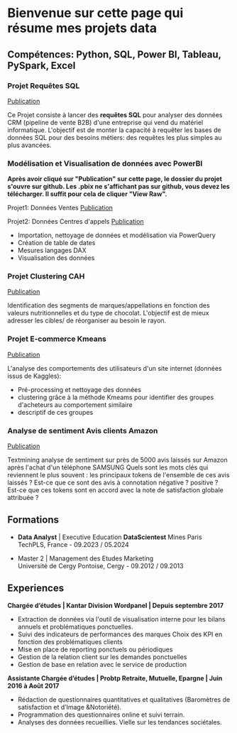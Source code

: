 # Bienvenue sur cette page qui résume mes projets data

## Compétences: Python, SQL, Power BI, Tableau, PySpark, Excel 
  
### Projet Requêtes SQL
[Publication](https://github.com/Mich-colab/Projets-Michele/blob/main/SQL/Projet_Requ%C3%AAtes_SQL.ipynb)

Ce Projet consiste à lancer des **requêtes SQL** pour analyser des données CRM (pipeline de vente B2B) d'une entreprise qui vend du matériel informatique. 
L'objectif est de monter la capacité à requêter les bases de données SQL pour des besoins métiers: des requêtes les plus simples au plus avancées.

### Modélisation et Visualisation de données avec PowerBI

**Après avoir cliqué sur "Publication" sur cette page, le dossier du projet s'ouvre sur github. Les .pbix ne s'affichant pas sur github, vous devez les télécharger. Il suffit pour cela de cliquer "View Raw".**

Projet1: Données Ventes
[Publication](https://github.com/Mich-colab/Projets-Michele/blob/main/Power_BI/Projet%20PowerBI%20Analyse%20de%20donn%C3%A9es%20Ventes.pbix)

Projet2: Données Centres d'appels
[Publication](https://github.com/Mich-colab/Projets-Michele/blob/main/Power_BI/Projet%20PowerBI%20Analyse%20donn%C3%A9es%20Centre%20d'appels.pbix)

- Importation, nettoyage de données et modélisation via PowerQuery 
- Création de table de dates
- Mesures langages DAX
- Visualisation des données

### Projet Clustering CAH
[Publication](https://github.com/Mich-colab/Projets-Michele/blob/main/Maching_Learning/Projet%20clustering%20CAH%20Chocolats.ipynb)

Identification des segments de marques/appellations en fonction des valeurs nutritionnelles et du type de chocolat.
L'objectif est de mieux adresser les cibles/ de réorganiser au besoin le rayon.

### Projet E-commerce Kmeans
[Publication](https://github.com/Mich-colab/Projets-Michele/blob/main/Maching_Learning/Analyses%20donn%C3%A9es%20et%20clustering%20Kmeans.ipynb)

L'analyse des comportements des utilisateurs d'un site internet (données issus de Kaggles):
  - Pré-processing et nettoyage des données
  - clustering grâce à la méthode Kmeams pour identifier des groupes d'acheteurs au comportement similaire
  - descriptif de ces groupes

### Analyse de sentiment Avis clients Amazon
[Publication](https://github.com/Mich-colab/Projets-Michele/blob/main/TextMining/Text%20Mining_Avis%20sur%20Amazon.ipynb) 

Textmining analyse de sentiment sur près de 5000 avis laissés sur Amazon après l'achat d'un téléphone SAMSUNG
Quels sont les mots clés qui reviennent le plus souvent : les principaux tokens de l'ensemble de ces avis laissés ?
Est-ce que ce sont des avis à connotation négative ? positive ?
Est-ce que ces tokens sont en accord avec la note de satisfaction globale attribuée ?


## Formations
- **Data Analyst** | Executive Education **DataScientest** 
  Mines Paris TechPLS, France - 09.2023 / 05.2024
  							       		
- Master 2 | Management des Etudes Marketing 			        		
  Université de Cergy Pontoise, Cergy - 09.2012 / 09.2013

## Experiences
**Chargée d’études | Kantar Division Wordpanel | Depuis septembre 2017**
- Extraction de données via l'outil de visualisation interne pour les bilans annuels et problématiques ponctuelles.  
- Suivi des indicateurs de performances des marques
  Choix des KPI en fonction des problématiques clients
- Mise en place de reporting ponctuels ou périodiques
- Gestion de la relation client sur les demandes ponctuelles
- Gestion de base en relation avec le service de production

**Assistante Chargée d’études | Probtp Retraite, Mutuelle, Epargne | Juin 2016 à Août 2017**
- Rédaction de questionnaires quantitatives et qualitatives
  (Baromètres de satisfaction et d’Image &Notoriété).
- Programmation des questionnaires online et suivi terrain.
- Analyses des données recueillies. Vielle sur les tendances sociétales.

